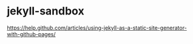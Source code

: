 # jekyll-sandbox

https://help.github.com/articles/using-jekyll-as-a-static-site-generator-with-github-pages/
